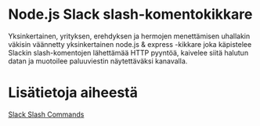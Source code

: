 # Node.js Slack slash-komentokikkare

Yksinkertainen, yrityksen, erehdyksen ja hermojen menettämisen uhallakin väkisin väännetty yksinkertainen node.js & express -kikkare joka käpistelee Slackin slash-komentojen lähettämää HTTP pyyntöä, kaivelee siitä halutun datan ja muotoilee paluuviestin näytettäväksi kanavalla.

# Lisätietoja aiheestä

[Slack Slash Commands](https://api.slack.com/slash-commands)

